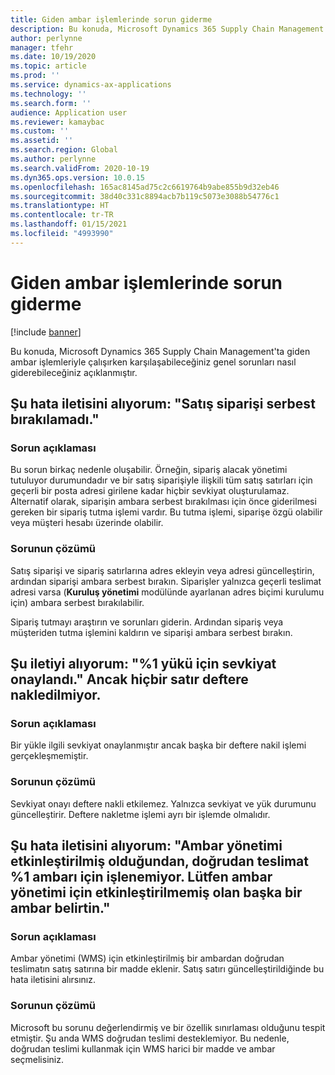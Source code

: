 ```yaml
---
title: Giden ambar işlemlerinde sorun giderme
description: Bu konuda, Microsoft Dynamics 365 Supply Chain Management'ta giden ambar işlemleriyle çalışırken karşılaşabileceğiniz genel sorunları nasıl giderebileceğiniz açıklanmıştır.
author: perlynne
manager: tfehr
ms.date: 10/19/2020
ms.topic: article
ms.prod: ''
ms.service: dynamics-ax-applications
ms.technology: ''
ms.search.form: ''
audience: Application user
ms.reviewer: kamaybac
ms.custom: ''
ms.assetid: ''
ms.search.region: Global
ms.author: perlynne
ms.search.validFrom: 2020-10-19
ms.dyn365.ops.version: 10.0.15
ms.openlocfilehash: 165ac8145ad75c2c6619764b9abe855b9d32eb46
ms.sourcegitcommit: 38d40c331c8894acb7b119c5073e3088b54776c1
ms.translationtype: HT
ms.contentlocale: tr-TR
ms.lasthandoff: 01/15/2021
ms.locfileid: "4993990"
---
```

# <a name="troubleshoot-outbound-warehouse-operations"></a>Giden ambar işlemlerinde sorun giderme

[!include [banner](../includes/banner.md)]

Bu konuda, Microsoft Dynamics 365 Supply Chain Management'ta giden ambar işlemleriyle çalışırken karşılaşabileceğiniz genel sorunları nasıl giderebileceğiniz açıklanmıştır.

## <a name="i-receive-the-following-error-message-sales-order-could-not-be-released"></a>Şu hata iletisini alıyorum: "Satış siparişi serbest bırakılamadı."

### <a name="issue-description"></a>Sorun açıklaması

Bu sorun birkaç nedenle oluşabilir. Örneğin, sipariş alacak yönetimi tutuluyor durumundadır ve bir satış siparişiyle ilişkili tüm satış satırları için geçerli bir posta adresi girilene kadar hiçbir sevkiyat oluşturulamaz. Alternatif olarak, siparişin ambara serbest bırakılması için önce giderilmesi gereken bir sipariş tutma işlemi vardır. Bu tutma işlemi, siparişe özgü olabilir veya müşteri hesabı üzerinde olabilir.

### <a name="issue-resolution"></a>Sorunun çözümü

Satış siparişi ve sipariş satırlarına adres ekleyin veya adresi güncelleştirin, ardından siparişi ambara serbest bırakın. Siparişler yalnızca geçerli teslimat adresi varsa (**Kuruluş yönetimi** modülünde ayarlanan adres biçimi kurulumu için) ambara serbest bırakılabilir.

Sipariş tutmayı araştırın ve sorunları giderin. Ardından sipariş veya müşteriden tutma işlemini kaldırın ve siparişi ambara serbest bırakın.

## <a name="i-receive-the-following-message-the-shipment-for-load-1-has-been-confirmed-however-no-lines-are-posted"></a>Şu iletiyi alıyorum: "%1 yükü için sevkiyat onaylandı." Ancak hiçbir satır deftere nakledilmiyor.

### <a name="issue-description"></a>Sorun açıklaması

Bir yükle ilgili sevkiyat onaylanmıştır ancak başka bir deftere nakil işlemi gerçekleşmemiştir.

### <a name="issue-resolution"></a>Sorunun çözümü

Sevkiyat onayı deftere nakli etkilemez. Yalnızca sevkiyat ve yük durumunu güncelleştirir. Deftere nakletme işlemi ayrı bir işlemde olmalıdır.

## <a name="i-receive-the-following-error-message-direct-delivery-is-not-able-to-process-for-warehouse-1-as-it-has-warehouse-management-enabled-please-specify-another-warehouse-that-is-not-enabled-for-warehouse-management"></a>Şu hata iletisini alıyorum: "Ambar yönetimi etkinleştirilmiş olduğundan, doğrudan teslimat %1 ambarı için işlenemiyor. Lütfen ambar yönetimi için etkinleştirilmemiş olan başka bir ambar belirtin."

### <a name="issue-description"></a>Sorun açıklaması

Ambar yönetimi (WMS) için etkinleştirilmiş bir ambardan doğrudan teslimatın satış satırına bir madde eklenir. Satış satırı güncelleştirildiğinde bu hata iletisini alırsınız. 

### <a name="issue-resolution"></a>Sorunun çözümü

Microsoft bu sorunu değerlendirmiş ve bir özellik sınırlaması olduğunu tespit etmiştir. Şu anda WMS doğrudan teslimi desteklemiyor. Bu nedenle, doğrudan teslimi kullanmak için WMS harici bir madde ve ambar seçmelisiniz.
